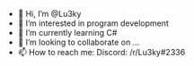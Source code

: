 - 👋 Hi, I’m @Lu3ky
- 👀 I’m interested in program development
- 🌱 I’m currently learning C#
- 💞️ I’m looking to collaborate on ...
- 📫 How to reach me: Discord: /r/Lu3ky#2336


<!---
Lu3ky/Lu3ky is a ✨ special ✨ repository because its `README.md` (this file) appears on your GitHub profile.
You can click the Preview link to take a look at your changes.
--->
